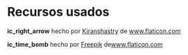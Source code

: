 # Recursos usados

**ic_right_arrow** hecho por <a href="https://www.flaticon.com/authors/kiranshastry" title="Kiranshastry">Kiranshastry</a> de <a href="https://www.flaticon.com/" title="Flaticon">www.flaticon.com</a>  

**ic_time_bomb** hecho por <a href="https://www.freepik.com" title="Freepik">Freepik</a> de<a href="https://www.flaticon.com/" title="Flaticon">www.flaticon.com</a></div>